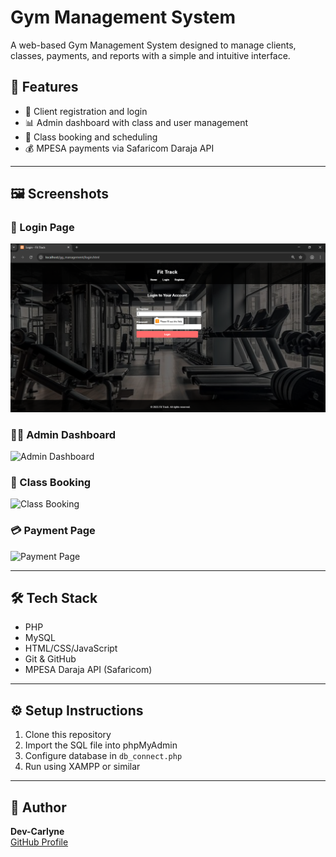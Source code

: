 # Gym Management System

A web-based Gym Management System designed to manage clients, classes, payments, and reports with a simple and intuitive interface.

## 🚀 Features

- 👥 Client registration and login
- 📊 Admin dashboard with class and user management
- 📅 Class booking and scheduling
- 💰 MPESA payments via Safaricom Daraja API


---

## 🖼️ Screenshots

### 🔐 Login Page
![Login Page](screenshots/login.PNG)

### 🧑‍💼 Admin Dashboard
![Admin Dashboard](screenshots/dashboard.PNG)

### 📅 Class Booking
![Class Booking](screenshots/class-booking.PNG)

### 💳 Payment Page
![Payment Page](screenshots/payment.PNG)

---

## 🛠️ Tech Stack

- PHP
- MySQL
- HTML/CSS/JavaScript
- Git & GitHub
- MPESA Daraja API (Safaricom)

---

## ⚙️ Setup Instructions

1. Clone this repository
2. Import the SQL file into phpMyAdmin
3. Configure database in `db_connect.php`
4. Run using XAMPP or similar

---

## 👤 Author

**Dev-Carlyne**  
[GitHub Profile](https://github.com/Dev-Carlyne)
